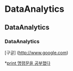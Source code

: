 # DataAnalytics
## DataAnalytics
### DataAnalytics

[구글] (http://www.google.com)



*[print 명령문을 공부했다](https://www.naver.com/)

